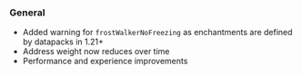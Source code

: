 ### General

- Added warning for `frostWalkerNoFreezing` as enchantments are defined by datapacks in 1.21+
- Address weight now reduces over time
- Performance and experience improvements
